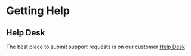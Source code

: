# Getting Help

## Help Desk

The best place to submit support requests is on our customer [Help Desk](http://atalaprism.io) 